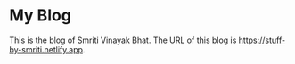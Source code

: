 # My Blog


This is the blog of Smriti Vinayak Bhat.
The URL of this blog is https://stuff-by-smriti.netlify.app.


